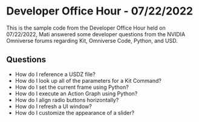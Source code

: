 # Developer Office Hour - 07/22/2022
This is the sample code from the Developer Office Hour held on 07/22/2022, Mati answered some developer questions 
from the NVIDIA Omniverse forums regarding Kit, Omniverse Code, Python, and USD.

## Questions
- How do I reference a USDZ file?
- How do I look up all of the parameters for a Kit Command?
- How do I set the current frame using Python?
- How do I execute an Action Graph using Python?
- How do I align radio buttons horizontally?
- How do I refresh a UI window?
- How do I customize the appearance of a slider?
